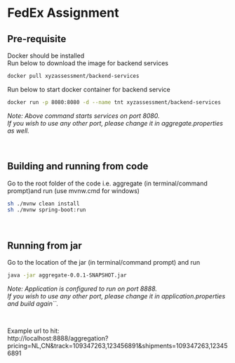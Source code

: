 # FedEx Assignment

## Pre-requisite
Docker should be installed  
Run below to download the image for backend services
```bash
docker pull xyzassessment/backend-services
```
Run below to start docker container for backend service
```bash
docker run -p 8080:8080 -d --name tnt xyzassessment/backend-services
```
*Note: Above command starts services on port 8080.  
If you wish to use any other port, please change it in aggregate.properties as well.*

<br>

## Building and running from code
Go to the root folder of the code i.e. aggregate (in terminal/command prompt)and run (use mvnw.cmd for windows)
```bash
sh ./mvnw clean install
sh ./mvnw spring-boot:run
```

<br>

## Running from jar
Go to the location of the jar (in terminal/command prompt) and run
```bash
java -jar aggregate-0.0.1-SNAPSHOT.jar
```
*Note: Application is configured to run on port 8888.  
If you wish to use any other port, please change it in application.properties and build again``.*

<br>

Example url to hit:  
http://localhost:8888/aggregation?pricing=NL,CN&track=109347263,123456891&shipments=109347263,123456891